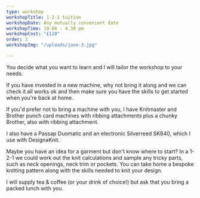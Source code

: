 ```yaml
---
type: workshop
workshopTitle: 1-2-1 tuition
workshopDate: Any mutually convenient date
workshopTime: 10.00 - 4.30 pm
workshopCost: "£120"
order: 3
workshopImg: "/uploads/jane-3.jpg"

---
```

You decide what you want to learn and I will tailor the workshop to your needs.

If you have invested in a new machine, why not bring it along and we can check it all works ok and then make sure you have the skills to get started when you're back at home.

If you'd prefer not to bring a machine with you, I have Knitmaster and Brother punch card machines with ribbing attachments plus a chunky Brother, also with ribbing attachment.

I also have a Passap Duomatic and an electronic Silverreed SK840, which I use with DesignaKnit.

Maybe you have an idea for a garment but don't know where to start? In a 1-2-1 we could work out the knit calculations and sample any tricky parts, such as neck openings, neck trim or pockets. You can take home a bespoke knitting pattern along with the skills needed to knit your design.

I will supply tea & coffee (or your drink of choice!) but ask that you bring a packed lunch with you.